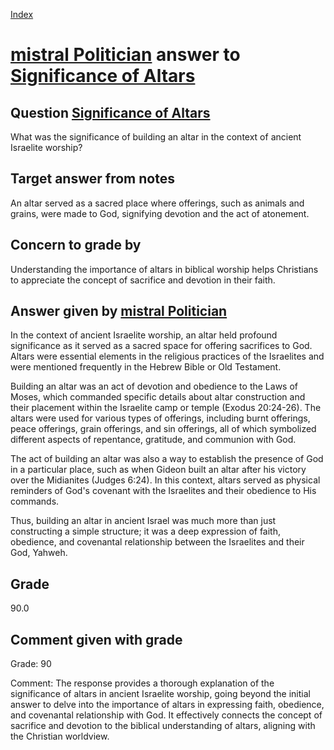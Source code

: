
[Index](../../index.md)
# [mistral Politician](../../answering_models/mistral_Politician.md) answer to [Significance of Altars](../../questions/Significance_of_Altars.md)

## Question [Significance of Altars](../../questions/Significance_of_Altars.md)
What was the significance of building an altar in the context of ancient Israelite worship?

## Target answer from notes
An altar served as a sacred place where offerings, such as animals and grains, were made to God, signifying devotion and the act of atonement.

## Concern to grade by
Understanding the importance of altars in biblical worship helps Christians to appreciate the concept of sacrifice and devotion in their faith.

## Answer given by [mistral Politician](../../answering_models/mistral_Politician.md)
 In the context of ancient Israelite worship, an altar held profound significance as it served as a sacred space for offering sacrifices to God. Altars were essential elements in the religious practices of the Israelites and were mentioned frequently in the Hebrew Bible or Old Testament.

Building an altar was an act of devotion and obedience to the Laws of Moses, which commanded specific details about altar construction and their placement within the Israelite camp or temple (Exodus 20:24-26). The altars were used for various types of offerings, including burnt offerings, peace offerings, grain offerings, and sin offerings, all of which symbolized different aspects of repentance, gratitude, and communion with God.

The act of building an altar was also a way to establish the presence of God in a particular place, such as when Gideon built an altar after his victory over the Midianites (Judges 6:24). In this context, altars served as physical reminders of God's covenant with the Israelites and their obedience to His commands.

Thus, building an altar in ancient Israel was much more than just constructing a simple structure; it was a deep expression of faith, obedience, and covenantal relationship between the Israelites and their God, Yahweh.

## Grade
90.0

## Comment given with grade
Grade: 90

Comment: The response provides a thorough explanation of the significance of altars in ancient Israelite worship, going beyond the initial answer to delve into the importance of altars in expressing faith, obedience, and covenantal relationship with God. It effectively connects the concept of sacrifice and devotion to the biblical understanding of altars, aligning with the Christian worldview.
